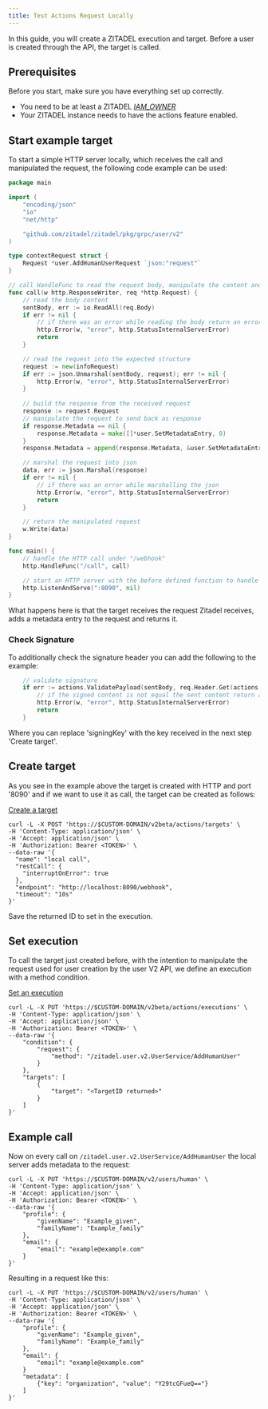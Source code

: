 ```yaml
---
title: Test Actions Request Locally
---
```


In this guide, you will create a ZITADEL execution and target. Before a user is created through the API, the target is called.

## Prerequisites

Before you start, make sure you have everything set up correctly.

- You need to be at least a ZITADEL [_IAM_OWNER_](/guides/manage/console/managers)
- Your ZITADEL instance needs to have the actions feature enabled.

## Start example target

To start a simple HTTP server locally, which receives the call and manipulated the request, the following code example can be used:

```go
package main

import (
	"encoding/json"
	"io"
	"net/http"

	"github.com/zitadel/zitadel/pkg/grpc/user/v2"
)

type contextRequest struct {
	Request *user.AddHumanUserRequest `json:"request"`
}

// call HandleFunc to read the request body, manipulate the content and return the request
func call(w http.ResponseWriter, req *http.Request) {
	// read the body content
	sentBody, err := io.ReadAll(req.Body)
	if err != nil {
		// if there was an error while reading the body return an error
		http.Error(w, "error", http.StatusInternalServerError)
		return
	}

	// read the request into the expected structure
	request := new(infoRequest)
	if err := json.Unmarshal(sentBody, request); err != nil {
		http.Error(w, "error", http.StatusInternalServerError)
	}
    
	// build the response from the received request
	response := request.Request
	// manipulate the request to send back as response
	if response.Metadata == nil {
		response.Metadata = make([]*user.SetMetadataEntry, 0)
	}
	response.Metadata = append(response.Metadata, &user.SetMetadataEntry{Key: "organization", Value: []byte("company")})

	// marshal the request into json
	data, err := json.Marshal(response)
	if err != nil {
		// if there was an error while marshalling the json
		http.Error(w, "error", http.StatusInternalServerError)
		return
	}

	// return the manipulated request
	w.Write(data)
}

func main() {
	// handle the HTTP call under "/webhook"
	http.HandleFunc("/call", call)

	// start an HTTP server with the before defined function to handle the endpoint under "http://localhost:8090"
	http.ListenAndServe(":8090", nil)
}

```

What happens here is that the target receives the request Zitadel receives, adds a metadata entry to the request and returns it.

### Check Signature

To additionally check the signature header you can add the following to the example:
```go
	// validate signature
	if err := actions.ValidatePayload(sentBody, req.Header.Get(actions.SigningHeader), signingKey); err != nil {
		// if the signed content is not equal the sent content return an error
		http.Error(w, "error", http.StatusInternalServerError)
		return
	}
```

Where you can replace 'signingKey' with the key received in the next step 'Create target'.

## Create target

As you see in the example above the target is created with HTTP and port '8090' and if we want to use it as call, the target can be created as follows:

[Create a target](/apis/resources/action_service_v2/action-service-create-target)

```shell
curl -L -X POST 'https://$CUSTOM-DOMAIN/v2beta/actions/targets' \
-H 'Content-Type: application/json' \
-H 'Accept: application/json' \
-H 'Authorization: Bearer <TOKEN>' \
--data-raw '{
  "name": "local call",
  "restCall": {
    "interruptOnError": true    
  },
  "endpoint": "http://localhost:8090/webhook",
  "timeout": "10s"
}'
```

Save the returned ID to set in the execution.

## Set execution

To call the target just created before, with the intention to manipulate the request used for user creation by the user V2 API, we define an execution with a method condition.

[Set an execution](/apis/resources/action_service_v2/action-service-set-execution)

```shell
curl -L -X PUT 'https://$CUSTOM-DOMAIN/v2beta/actions/executions' \
-H 'Content-Type: application/json' \
-H 'Accept: application/json' \
-H 'Authorization: Bearer <TOKEN>' \
--data-raw '{
    "condition": {
        "request": {
            "method": "/zitadel.user.v2.UserService/AddHumanUser"
        }
    },
    "targets": [
        {
            "target": "<TargetID returned>"
        }
    ]
}'
```

## Example call

Now on every call on `/zitadel.user.v2.UserService/AddHumanUser` the local server adds metadata to the request:

```shell
curl -L -X PUT 'https://$CUSTOM-DOMAIN/v2/users/human' \
-H 'Content-Type: application/json' \
-H 'Accept: application/json' \
-H 'Authorization: Bearer <TOKEN>' \
--data-raw '{
    "profile": {
        "givenName": "Example_given",
        "familyName": "Example_family"
    },
    "email": {
        "email": "example@example.com"
    }
}'
```

Resulting in a request like this:

```shell
curl -L -X PUT 'https://$CUSTOM-DOMAIN/v2/users/human' \
-H 'Content-Type: application/json' \
-H 'Accept: application/json' \
-H 'Authorization: Bearer <TOKEN>' \
--data-raw '{
    "profile": {
        "givenName": "Example_given",
        "familyName": "Example_family"
    },
    "email": {
        "email": "example@example.com"
    }
    "metadata": [
        {"key": "organization", "value": "Y29tcGFueQ=="}
    ]
}'
```

